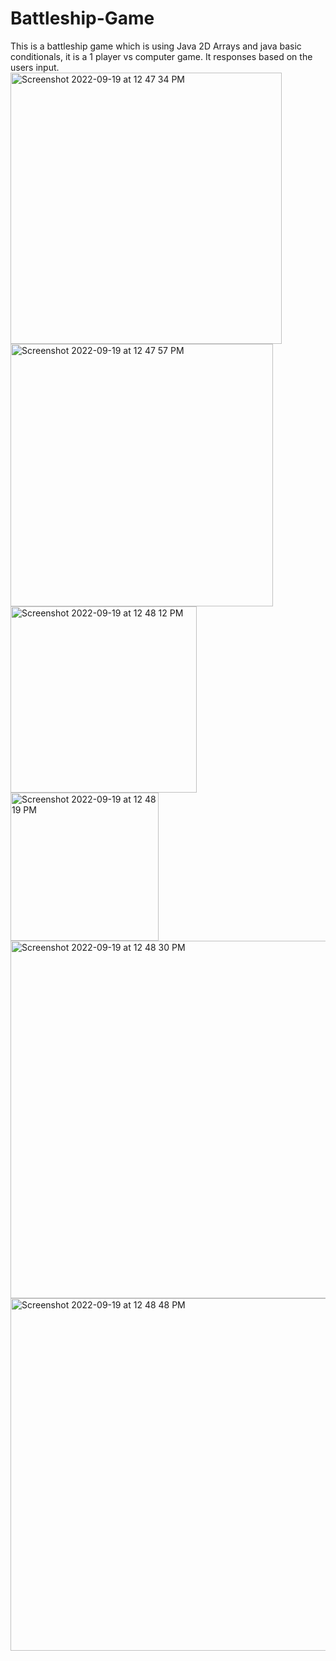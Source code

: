 # Battleship-Game
This is a battleship game which is using Java 2D Arrays and java basic conditionals, it is a 1 player vs computer game. It responses based on the users input.
<img width="434" alt="Screenshot 2022-09-19 at 12 47 34 PM" src="https://user-images.githubusercontent.com/95746746/190967948-92c77e80-c5b6-4b79-9cf9-25f06ed5d7b5.png">
<img width="420" alt="Screenshot 2022-09-19 at 12 47 57 PM" src="https://user-images.githubusercontent.com/95746746/190967956-4a440bd9-4ffb-4f56-845e-d42d34f1bf00.png">
<img width="298" alt="Screenshot 2022-09-19 at 12 48 12 PM" src="https://user-images.githubusercontent.com/95746746/190967960-479c1947-ee74-4f19-9857-a0211b8b2b60.png">
<img width="237" alt="Screenshot 2022-09-19 at 12 48 19 PM" src="https://user-images.githubusercontent.com/95746746/190967964-d32a13e0-9c82-41a2-9d57-ed67b0bb47f2.png">
<img width="572" alt="Screenshot 2022-09-19 at 12 48 30 PM" src="https://user-images.githubusercontent.com/95746746/190967969-41cdd461-5ed1-4a15-9802-78b9fecb767d.png">
<img width="564" alt="Screenshot 2022-09-19 at 12 48 48 PM" src="https://user-images.githubusercontent.com/95746746/190967972-895de00a-cb68-4cdc-9c6e-ef33bb2b5882.png">
